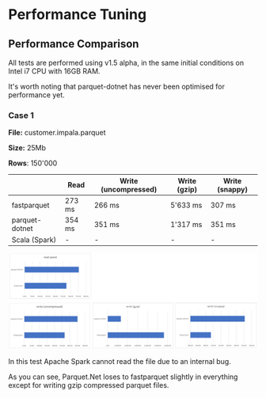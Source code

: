 # Performance Tuning

## Performance Comparison

All tests are performed using v1.5 alpha, in the same initial conditions on Intel i7 CPU with 16GB RAM.

It's worth noting that parquet-dotnet has never been optimised for performance yet.

### Case 1

**File:** customer.impala.parquet

**Size:** 25Mb

**Rows**: 150'000

||Read|Write (uncompressed)|Write (gzip)|Write (snappy)|
|-|-|-|-|-|
|fastparquet|273 ms|266 ms|5'633 ms|307 ms|
|parquet-dotnet|354 ms|351 ms|1'317 ms|351 ms|
|Scala (Spark)|-|-|-|-|


![Perf00](img/perf00.png)

In this test Apache Spark cannot read the file due to an internal bug.

As you can see, Parquet.Net loses to fastparquet slightly in everything except for writing gzip compressed parquet files.